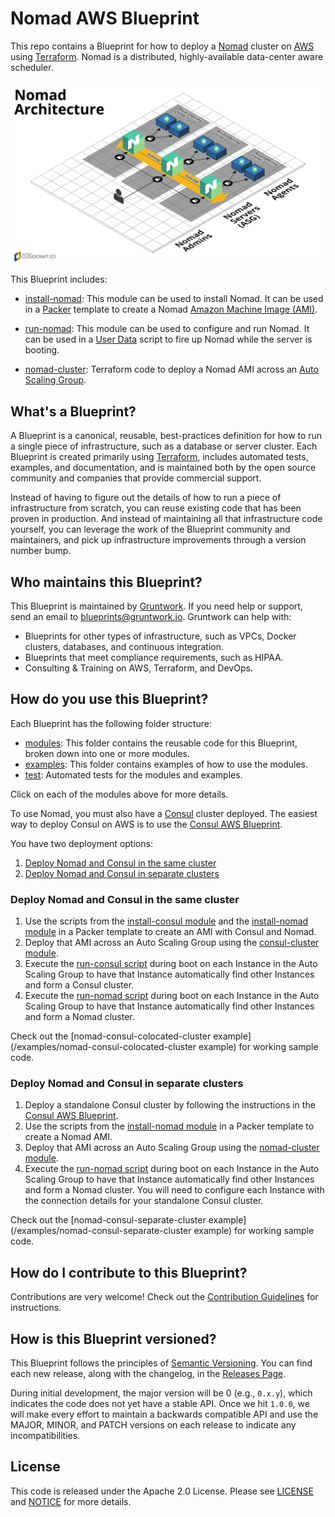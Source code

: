 # Nomad AWS Blueprint

This repo contains a Blueprint for how to deploy a [Nomad](https://www.nomadproject.io/) cluster on 
[AWS](https://aws.amazon.com/) using [Terraform](https://www.terraform.io/). Nomad is a distributed, highly-available 
data-center aware scheduler. 

![Nomad architecture](/_docs/architecture.png)

This Blueprint includes:

* [install-nomad](/modules/install-nomad): This module can be used to install Nomad. It can be used in a 
  [Packer](https://www.packer.io/) template to create a Nomad 
  [Amazon Machine Image (AMI)](http://docs.aws.amazon.com/AWSEC2/latest/UserGuide/AMIs.html).

* [run-nomad](/modules/run-nomad): This module can be used to configure and run Nomad. It can be used in a 
  [User Data](http://docs.aws.amazon.com/AWSEC2/latest/UserGuide/user-data.html#user-data-shell-scripts) 
  script to fire up Nomad while the server is booting.

* [nomad-cluster](/modules/nomad-cluster): Terraform code to deploy a Nomad AMI across an [Auto Scaling 
  Group](https://aws.amazon.com/autoscaling/).
  



## What's a Blueprint?

A Blueprint is a canonical, reusable, best-practices definition for how to run a single piece of infrastructure, such 
as a database or server cluster. Each Blueprint is created primarily using [Terraform](https://www.terraform.io/), 
includes automated tests, examples, and documentation, and is maintained both by the open source community and 
companies that provide commercial support. 

Instead of having to figure out the details of how to run a piece of infrastructure from scratch, you can reuse 
existing code that has been proven in production. And instead of maintaining all that infrastructure code yourself, 
you can leverage the work of the Blueprint community and maintainers, and pick up infrastructure improvements through
a version number bump.
 
 
 
## Who maintains this Blueprint?

This Blueprint is maintained by [Gruntwork](http://www.gruntwork.io/). If you need help or support, send an email to 
[blueprints@gruntwork.io](mailto:blueprints@gruntwork.io?Subject=Nomad%20Blueprint). Gruntwork can help with:

* Blueprints for other types of infrastructure, such as VPCs, Docker clusters, databases, and continuous integration.
* Blueprints that meet compliance requirements, such as HIPAA.
* Consulting & Training on AWS, Terraform, and DevOps.



## How do you use this Blueprint?

Each Blueprint has the following folder structure:

* [modules](/modules): This folder contains the reusable code for this Blueprint, broken down into one or more modules.
* [examples](/examples): This folder contains examples of how to use the modules.
* [test](/test): Automated tests for the modules and examples.

Click on each of the modules above for more details.

<!-- TODO: update the consul-aws-blueprint URL to the final URL -->

To use Nomad, you must also have a [Consul](https://www.consul.io/) cluster deployed. The easiest way to deploy Consul
on AWS is to use the [Consul AWS Blueprint](https://github.com/gruntwork-io/consul-aws-blueprint).

You have two deployment options:

1. [Deploy Nomad and Consul in the same cluster](#deploy-nomad-and-consul-in-the-same-cluster)
1. [Deploy Nomad and Consul in separate clusters](#deploy-nomad-and-consul-in-separate-clusters)


### Deploy Nomad and Consul in the same cluster

1. Use the scripts from the [install-consul 
   module](https://github.com/gruntwork-io/consul-aws-blueprint/tree/master/modules/install-consul) and the
   [install-nomad module](/modules/install-nomad) in a Packer template to create an AMI with Consul and Nomad.
1. Deploy that AMI across an Auto Scaling Group using the [consul-cluster 
   module](https://github.com/gruntwork-io/consul-aws-blueprint/tree/master/modules/consul-cluster).
1. Execute the [run-consul script](https://github.com/gruntwork-io/consul-aws-blueprint/tree/master/modules/run-consul) 
   during boot on each Instance in the Auto Scaling Group to have that Instance automatically find other Instances and 
   form a Consul cluster.
1. Execute the [run-nomad script](/modules/run-nomad) during boot on each Instance in the Auto Scaling Group to 
   have that Instance automatically find other Instances and form a Nomad cluster.

Check out the [nomad-consul-colocated-cluster example](/examples/nomad-consul-colocated-cluster example) for working
sample code.


### Deploy Nomad and Consul in separate clusters

1. Deploy a standalone Consul cluster by following the instructions in the [Consul AWS 
   Blueprint](https://github.com/gruntwork-io/consul-aws-blueprint).
1. Use the scripts from the [install-nomad module](/modules/install-nomad) in a Packer template to create a Nomad AMI.
1. Deploy that AMI across an Auto Scaling Group using the [nomad-cluster module](/modules/nomad).
1. Execute the [run-nomad script](/modules/run-nomad) during boot on each Instance in the Auto Scaling Group to 
   have that Instance automatically find other Instances and form a Nomad cluster. You will need to configure each 
   Instance with the connection details for your standalone Consul cluster.

Check out the [nomad-consul-separate-cluster example](/examples/nomad-consul-separate-cluster example) for working
sample code.

 



## How do I contribute to this Blueprint?

Contributions are very welcome! Check out the [Contribution Guidelines](/CONTRIBUTING.md) for instructions.



## How is this Blueprint versioned?

This Blueprint follows the principles of [Semantic Versioning](http://semver.org/). You can find each new release, 
along with the changelog, in the [Releases Page](../../releases). 

During initial development, the major version will be 0 (e.g., `0.x.y`), which indicates the code does not yet have a 
stable API. Once we hit `1.0.0`, we will make every effort to maintain a backwards compatible API and use the MAJOR, 
MINOR, and PATCH versions on each release to indicate any incompatibilities. 



## License

This code is released under the Apache 2.0 License. Please see [LICENSE](/LICENSE) and [NOTICE](/NOTICE) for more 
details.

